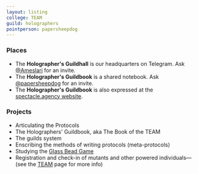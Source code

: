 ```yaml
---
layout: listing
college: TEAM
guild: holographers
pointperson: papersheepdog
---
```

### Places
* The **Holographer's Guildhall** is our headquarters on Telegram. Ask [@Ameslari](http://telegram.me/Ameslari) for an invite.
* The **Holographer's Guildbook** is a shared notebook. Ask [@papersheepdog](http://telegram.me/papersheepdog) for an invite.
* The **Holographer's Guildbook** is also expressed at the [spectacle.agency website](http://spectacle.agency/pages/view/139/holographers-guildbook-wiki-home).

### Projects

* Articulating the Protocols
* The Holographers' Guildbook, aka The Book of the TEAM
* The guilds system
* Enscribing the methods of writing protocols (meta-protocols)
* Studying the [Glass Bead Game](https://en.wikipedia.org/wiki/The_Glass_Bead_Game)
* Registration and check-in of mutants and other powered individuals—(see the [TEAM](/colleges/TEAM) page for more info)
